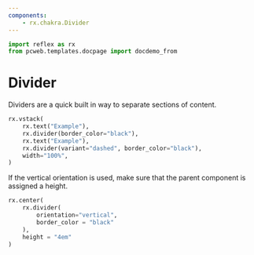 ```yaml
---
components:
    - rx.chakra.Divider
---
```


```python exec
import reflex as rx
from pcweb.templates.docpage import docdemo_from
```

# Divider

Dividers are a quick built in way to separate sections of content.

```python demo
rx.vstack(
    rx.text("Example"),
    rx.divider(border_color="black"),
    rx.text("Example"),
    rx.divider(variant="dashed", border_color="black"),
    width="100%",
)
```

If the vertical orientation is used, make sure that the parent component is assigned a height.

```python demo
rx.center(
    rx.divider(
        orientation="vertical", 
        border_color = "black"
    ), 
    height = "4em"
)
```